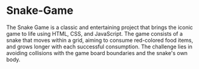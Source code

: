 # Snake-Game
The Snake Game is a classic and entertaining project that brings the iconic game to life using HTML, CSS, and JavaScript. The game consists of a snake that moves within a grid, aiming to consume red-colored food items, and grows longer with each successful consumption. The challenge lies in avoiding collisions with the game board boundaries and the snake's own body.
